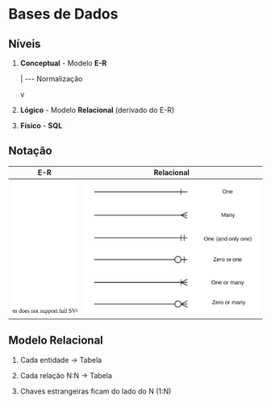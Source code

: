 # Bases de Dados
## Níveis
1. **Conceptual** - Modelo **E-R**

    | --- Normalização

    v

2. **Lógico** - Modelo **Relacional** (derivado do E-R)
3. **Físico** - **SQL**

## Notação
 E-R | Relacional
-----|------------
![](notacao.svg) | ![](notacao_2.png)

## Modelo Relacional

1. Cada entidade -> Tabela

2. Cada relação N:N -> Tabela

3. Chaves estrangeiras ficam do lado do N (1:N)

